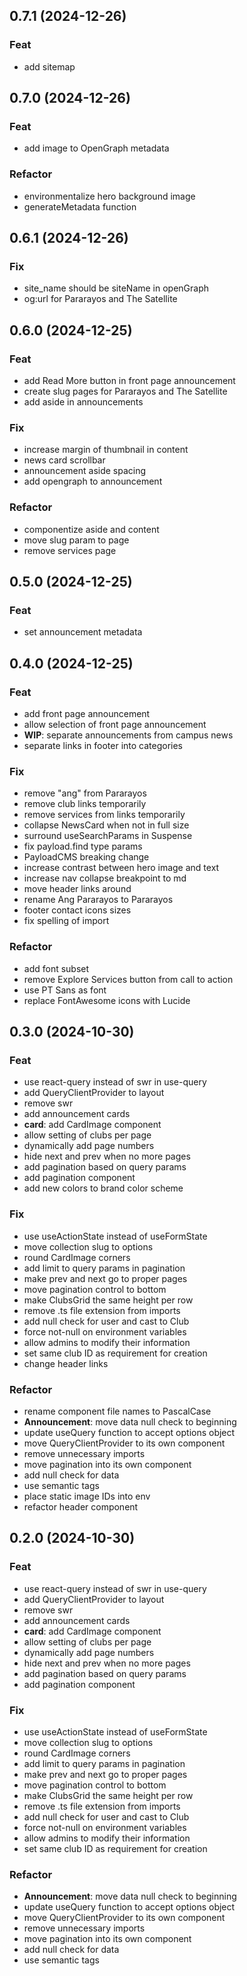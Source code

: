 ## 0.7.1 (2024-12-26)

### Feat

- add sitemap

## 0.7.0 (2024-12-26)

### Feat

- add image to OpenGraph metadata

### Refactor

- environmentalize hero background image
- generateMetadata function

## 0.6.1 (2024-12-26)

### Fix

- site_name should be siteName in openGraph
- og:url for Pararayos and The Satellite

## 0.6.0 (2024-12-25)

### Feat

- add Read More button in front page announcement
- create slug pages for Pararayos and The Satellite
- add aside in announcements

### Fix

- increase margin of thumbnail in content
- news card scrollbar
- announcement aside spacing
- add opengraph to announcement

### Refactor

- componentize aside and content
- move slug param to page
- remove services page

## 0.5.0 (2024-12-25)

### Feat

- set announcement metadata

## 0.4.0 (2024-12-25)

### Feat

- add front page announcement
- allow selection of front page announcement
- **WIP**: separate announcements from campus news
- separate links in footer into categories

### Fix

- remove "ang" from Pararayos
- remove club links temporarily
- remove services from links temporarily
- collapse NewsCard when not in full size
- surround useSearchParams in Suspense
- fix payload.find type params
- PayloadCMS breaking change
- increase contrast between hero image and text
- increase nav collapse breakpoint to md
- move header links around
- rename Ang Pararayos to Pararayos
- footer contact icons sizes
- fix spelling of import

### Refactor

- add font subset
- remove Explore Services button from call to action
- use PT Sans as font
- replace FontAwesome icons with Lucide

## 0.3.0 (2024-10-30)

### Feat

- use react-query instead of swr in use-query
- add QueryClientProvider to layout
- remove swr
- add announcement cards
- **card**: add CardImage component
- allow setting of clubs per page
- dynamically add page numbers
- hide next and prev when no more pages
- add pagination based on query params
- add pagination component
- add new colors to brand color scheme

### Fix

- use useActionState instead of useFormState
- move collection slug to options
- round CardImage corners
- add limit to query params in pagination
- make prev and next go to proper pages
- move pagination control to bottom
- make ClubsGrid the same height per row
- remove .ts file extension from imports
- add null check for user and cast to Club
- force not-null on environment variables
- allow admins to modify their information
- set same club ID as requirement for creation
- change header links

### Refactor

- rename component file names to PascalCase
- **Announcement**: move data null check to beginning
- update useQuery function to accept options object
- move QueryClientProvider to its own component
- remove unnecessary imports
- move pagination into its own component
- add null check for data
- use semantic tags
- place static image IDs into env
- refactor header component

## 0.2.0 (2024-10-30)

### Feat

- use react-query instead of swr in use-query
- add QueryClientProvider to layout
- remove swr
- add announcement cards
- **card**: add CardImage component
- allow setting of clubs per page
- dynamically add page numbers
- hide next and prev when no more pages
- add pagination based on query params
- add pagination component

### Fix

- use useActionState instead of useFormState
- move collection slug to options
- round CardImage corners
- add limit to query params in pagination
- make prev and next go to proper pages
- move pagination control to bottom
- make ClubsGrid the same height per row
- remove .ts file extension from imports
- add null check for user and cast to Club
- force not-null on environment variables
- allow admins to modify their information
- set same club ID as requirement for creation

### Refactor

- **Announcement**: move data null check to beginning
- update useQuery function to accept options object
- move QueryClientProvider to its own component
- remove unnecessary imports
- move pagination into its own component
- add null check for data
- use semantic tags
